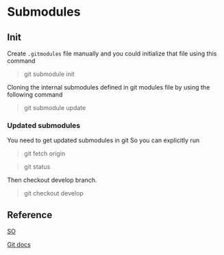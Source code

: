 # Submodules

## Init

Create `.gitmodules` file manually and you could initialize that file using this command

> git submodule init


Cloning the internal submodules defined in git modules file by using the following command

> git submodule update


### Updated submodules

You need to get updated submodules in git
So you can explicitly run 
> git fetch origin

> git status 

Then checkout develop branch.
> git checkout develop



## Reference

[SO](https://stackoverflow.com/questions/44366417/what-is-the-point-of-git-submodule-init)

[Git docs](https://git-scm.com/book/en/v2/Git-Tools-Submodules)